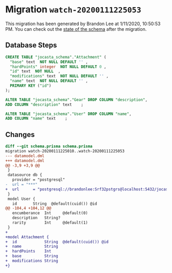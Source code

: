 # Migration `watch-20200111225053`

This migration has been generated by Brandon Lee at 1/11/2020, 10:50:53 PM.
You can check out the [state of the schema](./schema.prisma) after the migration.

## Database Steps

```sql
CREATE TABLE "jocasta_schema"."Attachment" (
  "base" text  NOT NULL DEFAULT '' ,
  "hardPoints" integer  NOT NULL DEFAULT 0 ,
  "id" text  NOT NULL  ,
  "modifications" text  NOT NULL DEFAULT '' ,
  "name" text  NOT NULL DEFAULT '' ,
  PRIMARY KEY ("id")
);

ALTER TABLE "jocasta_schema"."Gear" DROP COLUMN "description",
ADD COLUMN "description" text    ;

ALTER TABLE "jocasta_schema"."User" DROP COLUMN "name",
ADD COLUMN "name" text    ;
```

## Changes

```diff
diff --git schema.prisma schema.prisma
migration watch-20200111225010..watch-20200111225053
--- datamodel.dml
+++ datamodel.dml
@@ -3,9 +3,9 @@
 }
 datasource db {
   provider = "postgresql"
-  url = "***"
+  url      = "postgresql://brandonlee:Srf32pstgrs@localhost:5432/jocasta?schema=jocasta_schema"
 }
 model User {
   id       String  @default(cuid()) @id
@@ -104,4 +104,12 @@
   encumberance  Int     @default(0)
   description   String?
   rarity        Int     @default(1)
 }
+
+model Attachment {
+  id            String  @default(cuid()) @id
+  name          String
+  hardPoints    Int
+  base          String
+  modifications String
+}
```


